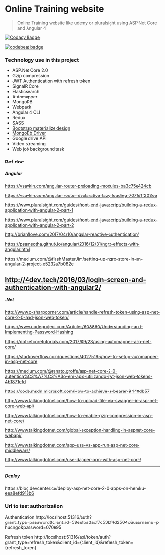 # Online Training website 

> Online Training website like udemy or pluralsight using ASP.Net Core and Angular 4

[![Codacy Badge](https://api.codacy.com/project/badge/Grade/76d4da06634540c39741c7f8afd211f6)](https://www.codacy.com/app/ngohungphuc95/online-training?utm_source=github.com&amp;utm_medium=referral&amp;utm_content=ngohungphuc/online-training&amp;utm_campaign=Badge_Grade)

[![codebeat badge](https://codebeat.co/badges/322e5383-f2a2-4d8b-a4d2-b2cda338ee59)](https://codebeat.co/projects/github-com-ngohungphuc-online-training-master)

### Technology use in this project

  -  ASP.Net Core 2.0
  -  Gzip compression
  -  JWT Authentication with refresh token
  -  SignalR Core
  -  Elasticsearch
  -  Automapper
  -  MongoDB
  -  Webpack
  -  Angular 4 CLI
  -  Redux
  -  SASS
  -  [Bootstrap materialize design](https://mdbootstrap.com) 
  -  [MongoDb Driver](https://github.com/mongodb/mongo-csharp-driver)
  -  Google drive API 
  -  Video streaming
  -  Web job background task

### Ref doc

##### Angular
https://vsavkin.com/angular-router-preloading-modules-ba3c75e424cb

https://vsavkin.com/angular-router-declarative-lazy-loading-7071d1f203ee

https://www.pluralsight.com/guides/front-end-javascript/building-a-redux-application-with-angular-2-part-1

https://www.pluralsight.com/guides/front-end-javascript/building-a-redux-application-with-angular-2-part-2

http://brianflove.com/2017/04/10/angular-reactive-authentication/

https://psamsotha.github.io/angular/2016/12/31/ngrx-effects-with-angular.html

https://medium.com/@flashMasterJim/setting-up-ngrx-store-in-an-angular-2-project-e5232a7b082e

http://4dev.tech/2016/03/login-screen-and-authentication-with-angular2/
---

##### .Net
http://www.c-sharpcorner.com/article/handle-refresh-token-using-asp-net-core-2-0-and-json-web-token/

https://www.codeproject.com/Articles/608860/Understanding-and-Implementing-Password-Hashing

https://dotnetcoretutorials.com/2017/09/23/using-automapper-asp-net-core/

https://stackoverflow.com/questions/40275195/how-to-setup-automapper-in-asp-net-core

https://medium.com/@renato.groffe/asp-net-core-2-0-autentica%C3%A7%C3%A3o-em-apis-utilizando-jwt-json-web-tokens-4b1871efd

https://code.msdn.microsoft.com/How-to-achieve-a-bearer-9448db57

http://www.talkingdotnet.com/how-to-upload-file-via-swagger-in-asp-net-core-web-api/

http://www.talkingdotnet.com/how-to-enable-gzip-compression-in-asp-net-core/

http://www.talkingdotnet.com/global-exception-handling-in-aspnet-core-webapi/

http://www.talkingdotnet.com/app-use-vs-app-run-asp-net-core-middleware/

http://www.talkingdotnet.com/use-dapper-orm-with-asp-net-core/

---
##### Deploy

https://blog.devcenter.co/deploy-asp-net-core-2-0-apps-on-heroku-eea8efd918b6

### Url to test authorization
Authentication http://localhost:51316/auth?grant_type=password&client_id=59ee1ba3acf7c53bf4d2504c&username=phucngo&password=070695

Refresh token http://localhost:51316/api/token/auth?grant_type=refresh_token&client_id={client_id}&refresh_token={refresh_token}